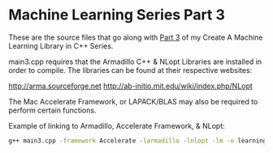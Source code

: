 Machine Learning Series Part 3
=====

These are the source files that go along with [Part 3](http://www.joediv.com/series-create-a-machine-learning-library-in-c-part-3-advanced-minimization-algorithms/)
of my Create A Machine Learning Library in C++ Series.

main3.cpp requires that the Armadillo C++ & NLopt Libraries
are installed in order to compile. The libraries can be
found at their respective websites:

http://arma.sourceforge.net
http://ab-initio.mit.edu/wiki/index.php/NLopt

The Mac Accelerate Framework, or LAPACK/BLAS may also be required to
perform certain functions.

Example of linking to Armadillo, Accelerate Framework, & NLopt:

```bash
g++ main3.cpp -framework Accelerate -larmadillo -lnlopt -lm -o learning
```
